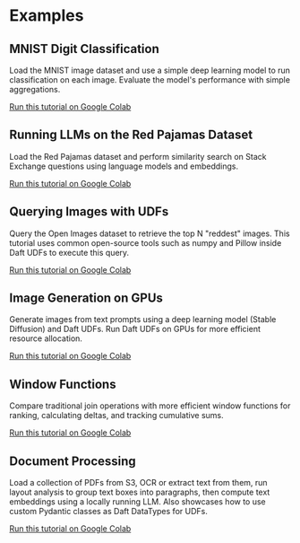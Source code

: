 # Examples

## MNIST Digit Classification

Load the MNIST image dataset and use a simple deep learning model to run classification on each image. Evaluate the model's performance with simple aggregations.

[Run this tutorial on Google Colab](https://colab.research.google.com/github/Eventual-Inc/Daft/blob/main/tutorials/mnist.ipynb)


## Running LLMs on the Red Pajamas Dataset

Load the Red Pajamas dataset and perform similarity search on Stack Exchange questions using language models and embeddings.

[Run this tutorial on Google Colab](https://colab.research.google.com/github/Eventual-Inc/Daft/blob/main/tutorials/embeddings/daft_tutorial_embeddings_stackexchange.ipynb)

## Querying Images with UDFs

Query the Open Images dataset to retrieve the top N "reddest" images. This tutorial uses common open-source tools such as numpy and Pillow inside Daft UDFs to execute this query.

[Run this tutorial on Google Colab](https://colab.research.google.com/github/Eventual-Inc/Daft/blob/main/tutorials/image_querying/top_n_red_color.ipynb)

## Image Generation on GPUs

Generate images from text prompts using a deep learning model (Stable Diffusion) and Daft UDFs. Run Daft UDFs on GPUs for more efficient resource allocation.

[Run this tutorial on Google Colab](https://colab.research.google.com/github/Eventual-Inc/Daft/blob/main/tutorials/text_to_image/text_to_image_generation.ipynb)

## Window Functions

Compare traditional join operations with more efficient window functions for ranking, calculating deltas, and tracking cumulative sums.

[Run this tutorial on Google Colab](https://colab.research.google.com/github/Eventual-Inc/Daft/blob/main/tutorials/window_functions/window_functions.ipynb)

## Document Processing

Load a collection of PDFs from S3, OCR or extract text from them, run layout analysis to group text boxes into paragraphs, then compute text embeddings using a locally running LLM. Also showcases how to use custom Pydantic classes as Daft DataTypes for UDFs.

[Run this tutorial on Google Colab](https://colab.research.google.com/github/Eventual-Inc/Daft/blob/main/tutorials/document_processing/document_processing_tutorial.ipynb)
